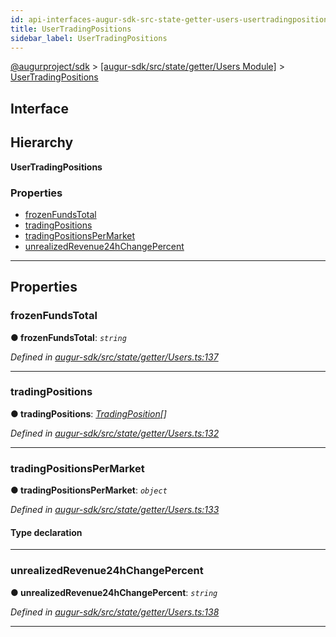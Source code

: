 ```yaml
---
id: api-interfaces-augur-sdk-src-state-getter-users-usertradingpositions
title: UserTradingPositions
sidebar_label: UserTradingPositions
---
```


[@augurproject/sdk](api-readme.md) > [[augur-sdk/src/state/getter/Users Module]](api-modules-augur-sdk-src-state-getter-users-module.md) > [UserTradingPositions](api-interfaces-augur-sdk-src-state-getter-users-usertradingpositions.md)

## Interface

## Hierarchy

**UserTradingPositions**

### Properties

* [frozenFundsTotal](api-interfaces-augur-sdk-src-state-getter-users-usertradingpositions.md#frozenfundstotal)
* [tradingPositions](api-interfaces-augur-sdk-src-state-getter-users-usertradingpositions.md#tradingpositions)
* [tradingPositionsPerMarket](api-interfaces-augur-sdk-src-state-getter-users-usertradingpositions.md#tradingpositionspermarket)
* [unrealizedRevenue24hChangePercent](api-interfaces-augur-sdk-src-state-getter-users-usertradingpositions.md#unrealizedrevenue24hchangepercent)

---

## Properties

<a id="frozenfundstotal"></a>

###  frozenFundsTotal

**● frozenFundsTotal**: *`string`*

*Defined in [augur-sdk/src/state/getter/Users.ts:137](https://github.com/AugurProject/augur/blob/304ca83772/packages/augur-sdk/src/state/getter/Users.ts#L137)*

___
<a id="tradingpositions"></a>

###  tradingPositions

**● tradingPositions**: *[TradingPosition](api-interfaces-augur-sdk-src-state-getter-users-tradingposition.md)[]*

*Defined in [augur-sdk/src/state/getter/Users.ts:132](https://github.com/AugurProject/augur/blob/304ca83772/packages/augur-sdk/src/state/getter/Users.ts#L132)*

___
<a id="tradingpositionspermarket"></a>

###  tradingPositionsPerMarket

**● tradingPositionsPerMarket**: *`object`*

*Defined in [augur-sdk/src/state/getter/Users.ts:133](https://github.com/AugurProject/augur/blob/304ca83772/packages/augur-sdk/src/state/getter/Users.ts#L133)*

#### Type declaration

[marketId: `string`]: [MarketTradingPosition](api-interfaces-augur-sdk-src-state-getter-users-markettradingposition.md)

___
<a id="unrealizedrevenue24hchangepercent"></a>

###  unrealizedRevenue24hChangePercent

**● unrealizedRevenue24hChangePercent**: *`string`*

*Defined in [augur-sdk/src/state/getter/Users.ts:138](https://github.com/AugurProject/augur/blob/304ca83772/packages/augur-sdk/src/state/getter/Users.ts#L138)*

___

